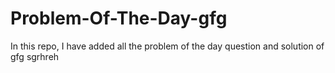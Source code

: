 # Problem-Of-The-Day-gfg
In this repo, I have added all the problem of the day question and solution of gfg
sgrhreh
